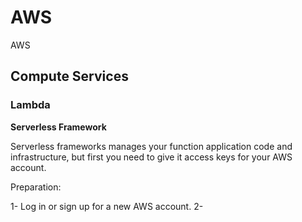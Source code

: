 # AWS

AWS

## Compute Services

### Lambda

**Serverless Framework**

Serverless frameworks manages your function application code and infrastructure, but first you need to give it access keys for your AWS account.

Preparation:

1- Log in or sign up for a new AWS account.
2- 
